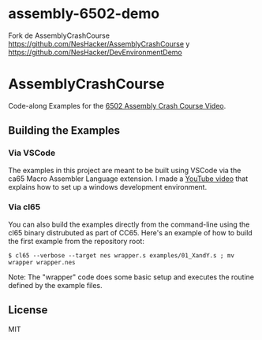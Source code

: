 # assembly-6502-demo
Fork de AssemblyCrashCourse https://github.com/NesHacker/AssemblyCrashCourse y https://github.com/NesHacker/DevEnvironmentDemo

# AssemblyCrashCourse
Code-along Examples for the
[6502 Assembly Crash Course Video](https://www.youtube.com/watch?v=yEiNs7pKNh8).

## Building the Examples

### Via VSCode
The examples in this project are meant to be built using VSCode via the ca65
Macro Assembler Language extension. I made a
[YouTube video](https://www.youtube.com/watch?v=RtY5FV5TrIU&t=0s) that explains
how to set up a windows development environment.

### Via cl65
You can also build the examples directly from the command-line using the cl65
binary distrubuted as part of CC65. Here's an example of how to build the first
example from the repository root:

```
$ cl65 --verbose --target nes wrapper.s examples/01_XandY.s ; mv wrapper wrapper.nes
```

Note: The "wrapper" code does some basic setup and executes the routine defined
by the example files.

## License
MIT

